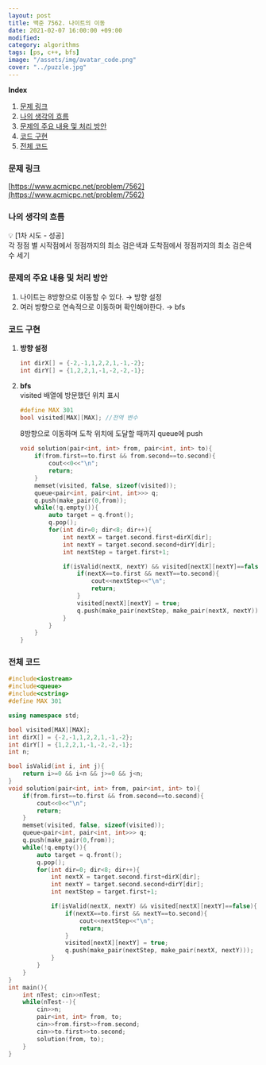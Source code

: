 ```yaml
---
layout: post
title: 백준 7562. 나이트의 이동
date: 2021-02-07 16:00:00 +09:00
modified: 
category: algorithms
tags: [ps, c++, bfs]
image: "/assets/img/avatar_code.png"
cover: "../puzzle.jpg"
---
```


**Index**
1. [문제 링크](#문제-링크)
1. [나의 생각의 흐름](#나의-생각의-흐름)
1. [문제의 주요 내용 및 처리 방안](#문제의-주요-내용-및-처리-방안)
1. [코드 구현](#코드-구현)
1. [전체 코드](#전체-코드)

### 문제 링크
[https://www.acmicpc.net/problem/7562](https://www.acmicpc.net/problem/7562)

### 나의 생각의 흐름
💡 [1차 시도 - 성공]<br>
    각 정점 별 시작점에서 정점까지의 최소 검은색과 도착점에서 정점까지의 최소 검은색 수 세기<br>


### 문제의 주요 내용 및 처리 방안
1. 나이트는 8방향으로 이동할 수 있다. → 방향 설정
1. 여러 방향으로 연속적으로 이동하며 확인해야한다. → bfs

### 코드 구현 
1. **방향 설정**<br>
    ```c++
    int dirX[] = {-2,-1,1,2,2,1,-1,-2};
    int dirY[] = {1,2,2,1,-1,-2,-2,-1};
    ```
1. **bfs**<br>
    visited 배열에 방문했던 위치 표시
    ```c++
    #define MAX 301
    bool visited[MAX][MAX]; //전역 변수
    ```
    8방향으로 이동하며 도착 위치에 도달할 때까지 queue에 push
    ```c++
    void solution(pair<int, int> from, pair<int, int> to){
        if(from.first==to.first && from.second==to.second){
            cout<<0<<"\n";
            return;
        }
        memset(visited, false, sizeof(visited));
        queue<pair<int, pair<int, int>>> q;
        q.push(make_pair(0,from));
        while(!q.empty()){
            auto target = q.front();
            q.pop();
            for(int dir=0; dir<8; dir++){
                int nextX = target.second.first+dirX[dir];
                int nextY = target.second.second+dirY[dir];
                int nextStep = target.first+1;

                if(isValid(nextX, nextY) && visited[nextX][nextY]==false){
                    if(nextX==to.first && nextY==to.second){
                        cout<<nextStep<<"\n";
                        return;
                    }
                    visited[nextX][nextY] = true;
                    q.push(make_pair(nextStep, make_pair(nextX, nextY)));
                }
            }
        }
    }
    ```

### 전체 코드
```c++
#include<iostream>
#include<queue>
#include<cstring>
#define MAX 301

using namespace std;

bool visited[MAX][MAX];
int dirX[] = {-2,-1,1,2,2,1,-1,-2};
int dirY[] = {1,2,2,1,-1,-2,-2,-1};
int n;

bool isValid(int i, int j){
    return i>=0 && i<n && j>=0 && j<n;
}
void solution(pair<int, int> from, pair<int, int> to){
    if(from.first==to.first && from.second==to.second){
        cout<<0<<"\n";
        return;
    }
    memset(visited, false, sizeof(visited));
    queue<pair<int, pair<int, int>>> q;
    q.push(make_pair(0,from));
    while(!q.empty()){
        auto target = q.front();
        q.pop();
        for(int dir=0; dir<8; dir++){
            int nextX = target.second.first+dirX[dir];
            int nextY = target.second.second+dirY[dir];
            int nextStep = target.first+1;

            if(isValid(nextX, nextY) && visited[nextX][nextY]==false){
                if(nextX==to.first && nextY==to.second){
                    cout<<nextStep<<"\n";
                    return;
                }
                visited[nextX][nextY] = true;
                q.push(make_pair(nextStep, make_pair(nextX, nextY)));
            }
        }
    }
}
int main(){
    int nTest; cin>>nTest;
    while(nTest--){
        cin>>n;
        pair<int, int> from, to;
        cin>>from.first>>from.second;
        cin>>to.first>>to.second;
        solution(from, to);
    }
}
```

